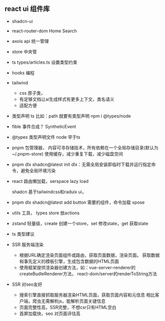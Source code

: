 ## react ui 组件库
- shadcn-ui 
- react-router-dom
  Home Search 
- axois api 统一管理
- store 中央管
- ts types/articles.ts 设置类型约束
- hooks 编程 

- tailwind 
  - css 原子类，
  - 有足够文档让ai生成样式有更多上下文，类名语义
  - 适配方便
- 类型声明 ts 比如：path 就要有类型声明
  npm i @types/node 

- fible 事件合成？
  SyntheticEvent 
- @types 类型声明文件
  node 早于ts 

- pnpm 包管理器，
  内容可寻存储技术，所有依赖在一个全局存储目录(默认为~/.pnpm-store)
  使用缓存，减少重复下载，减少磁盘空间

- pnpm dlx shadcn@latest init
  dlx：无需全局安装即临时下载并运行指定命令，避免全局环境污染
- react 路由懒加载，serspace lazy load

  shadcn 基于tailwindcss和raduix ui，
- pnpm dlx shadcn@latest add button  需要的组件，命令加载
  xpose  

- utils 工具，
  types 
  store 放actions 
- zstand 轻量级，create 创建一个store，set 修改state，get 获取state

- ts 类型建议
  
- SSR 服务端渲染
  - 根据URL确定渲染页面组件或路由，获取页面数据，渲染页面。
    获取数据和事先定义的模板引擎，生成包含数据的HTML页面
  - 使用框架提供渲染器创建方法，如：vue-server-renderer的createBudleRenderer方法，
    react-dom/server的renderToString方法

- SSR 对seo友好
  - 搜索引擎直接抓取服务器渲染HTML页面，获取页面内容和元信息
    相比客户端，爬虫无需解析js，能解析页面关键信息
  - 页面完整性高，SSR完整，不想csr只有HTML空白
  - 首屏加载快，seo 对页面评估高
